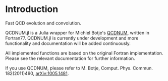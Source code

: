 # Introduction

Fast QCD evolution and convolution.

QCDNUM.jl is a Julia wrapper for Michiel Botje's [QCDNUM](https://www.nikhef.nl/~h24/qcdnum/), written in Fortran77. 
QCDNUM.jl is currently under development and more functionality and documentation will be added continuously. 

All implemented functions are based on the original Fortran implementation. Please see the relevant documentation for further information. 

If you use QCDNUM, please refer to M. Botje, Comput. Phys. Commun. 182(2011)490, [arXiv:1005.1481](https://arxiv.org/abs/1005.1481). 

